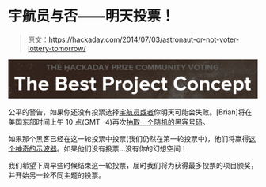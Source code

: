 # 宇航员与否——明天投票！

> 原文：<https://hackaday.com/2014/07/03/astronaut-or-not-voter-lottery-tomorrow/>

![astronaut-or-not-voter-lottery](img/cbbb4d1e6abb060254e62cd4fdb17aad.png)

公平的警告，如果你还没有投票选择[宇航员或者](http://hackaday.io/prize/vote)你明天可能会失败。[Brian]将在美国东部时间上午 10 点(GMT -4)再次[抽取一个随机的黑客号码](https://www.youtube.com/watch?v=RKg_qM1Rj2Q)。

如果那个黑客已经在这一轮投票中投票(我们仍然在第一轮投票中)，他们将赢得[这个神奇的示波器](http://www.rigolna.com/products/digital-oscilloscopes/ds1000b/ds1104b/)。如果他们没有投票…没有你的幻想空间！

我们希望下周早些时候结束这一轮投票，届时我们将为获得最多投票的项目颁奖，并开始另一轮不同主题的投票。